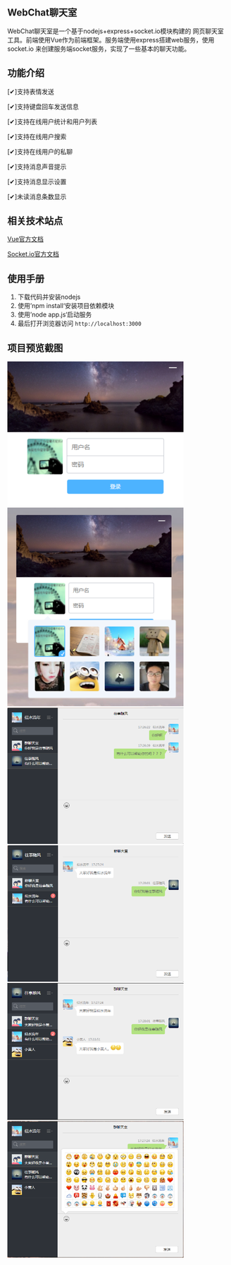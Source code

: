 WebChat聊天室
---

WebChat聊天室是一个基于nodejs+express+socket.io模块构建的
网页聊天室工具。前端使用Vue作为前端框架。服务端使用express搭建web服务，使用socket.io
来创建服务端socket服务，实现了一些基本的聊天功能。

功能介绍
---
[✔]支持表情发送

[✔]支持键盘回车发送信息

[✔]支持在线用户统计和用户列表

[✔]支持在线用户搜索

[✔]支持在线用户的私聊

[✔]支持消息声音提示

[✔]支持消息显示设置

[✔]未读消息条数显示

相关技术站点
---
[Vue官方文档](https://cn.vuejs.org/v2/api/)

[Socket.io官方文档](https://socket.io/docs/)

使用手册
---
1. 下载代码并安装nodejs
2. 使用’npm install‘安装项目依赖模块
3. 使用’node app.js‘启动服务
4. 最后打开浏览器访问 `http://localhost:3000`

项目预览截图
---
<img src='./static/images/screenshot/screen_005.png' width='400px'>

<img src='./static/images/screenshot/screen_006.png' width='400px'>

<img src='./static/images/screenshot/screen_001.png' width='400px'>

<img src='./static/images/screenshot/screen_002.png' width='400px'>

<img src='./static/images/screenshot/screen_003.jpg' width='400px'>

<img src='./static/images/screenshot/screen_004.png' width='400px'>
